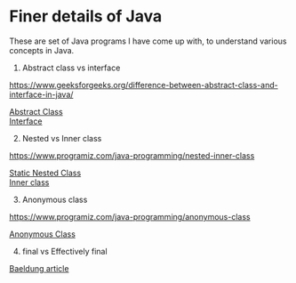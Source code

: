 # Finer details of Java
 
These are set of Java programs I have come up with, to understand various concepts in Java.

1. Abstract class vs interface

https://www.geeksforgeeks.org/difference-between-abstract-class-and-interface-in-java/

[Abstract Class](https://github.com/abiskris/javaPracticePrograms/blob/b2a4da3b7895f00b8ff0f931bac843b7ea64adb3/src/Person.java)\
[Interface](https://github.com/abiskris/javaPracticePrograms/blob/b2a4da3b7895f00b8ff0f931bac843b7ea64adb3/src/Shape.java)

2. Nested vs Inner class

https://www.programiz.com/java-programming/nested-inner-class

[Static Nested Class](https://github.com/abiskris/javaPracticePrograms/blob/b2a4da3b7895f00b8ff0f931bac843b7ea64adb3/src/Motherboard.java)\
[Inner class](https://github.com/abiskris/javaPracticePrograms/blob/b2a4da3b7895f00b8ff0f931bac843b7ea64adb3/src/Car.java)


3. Anonymous class

https://www.programiz.com/java-programming/anonymous-class

[Anonymous Class](https://github.com/abiskris/javaPracticePrograms/blob/b2a4da3b7895f00b8ff0f931bac843b7ea64adb3/src/Polygon.java)

4. final vs Effectively final

[Baeldung article](https://www.baeldung.com/java-effectively-final)
